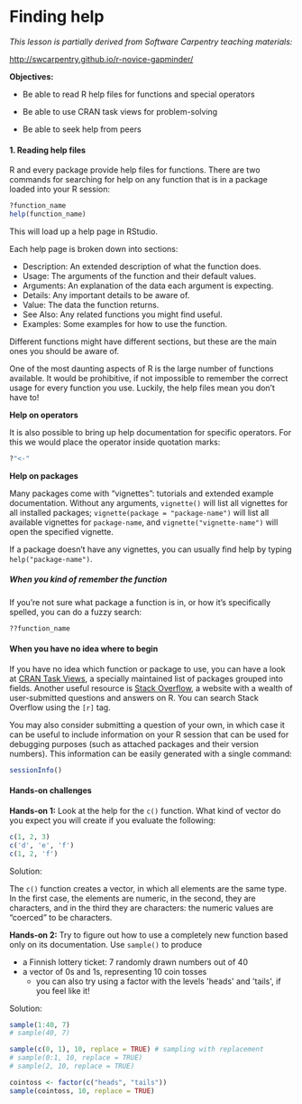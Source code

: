 # Finding help

*This lesson is partially derived from Software Carpentry teaching materials:*

http://swcarpentry.github.io/r-novice-gapminder/

**Objectives:**

- Be able to read R help files for functions and special operators

- Be able to use CRAN task views for problem-solving

- Be able to seek help from peers

#### 1. Reading help files

R and every package provide help files for functions. There are two commands for searching for help on any function that is in a package loaded into your R session:

```r
?function_name
help(function_name)
```

This will load up a help page in RStudio.

Each help page is broken down into sections:

- Description: An extended description of what the function does.
- Usage: The arguments of the function and their default values.
- Arguments: An explanation of the data each argument is expecting.
- Details: Any important details to be aware of.
- Value: The data the function returns.
- See Also: Any related functions you might find useful.
- Examples: Some examples for how to use the function.

Different functions might have different sections, but these are the main ones you should be aware of. 

One of the most daunting aspects of R is the large number of functions available. It would be prohibitive, if not impossible to remember the correct usage for every function you use. Luckily, the help files mean you don’t have to!

**Help on operators**

It is also possible to bring up help documentation for specific operators. For this we would place the operator inside quotation marks:

```r
?"<-"
```

**Help on packages**

Many packages come with “vignettes”: tutorials and extended example documentation. Without any arguments, `vignette()` will list all vignettes for all installed packages; `vignette(package = "package-name")` will list all available vignettes for `package-name`, and `vignette("vignette-name")` will open the specified vignette.

If a package doesn’t have any vignettes, you can usually find help by typing `help("package-name")`.

##### When you kind of remember the function

If you’re not sure what package a function is in, or how it’s specifically spelled, you can do a fuzzy search:

```r
??function_name
```

#### When you have no idea where to begin

If you have no idea which function or package to use, you can have a look at [CRAN Task Views](http://cran.at.r-project.org/web/views), a specially maintained list of packages grouped into fields. Another useful resource is [Stack Overflow](http://stackoverflow.com/), a website with a wealth of user-submitted questions and answers on R. You can search Stack Overflow using the  `[r]` tag.

You may also consider submitting a question of your own, in which case it can be useful to include information on your R session that can be used for debugging purposes (such as attached packages and their version numbers). This information can be easily generated with a single command:

```r
sessionInfo()
```

#### Hands-on challenges

**Hands-on 1:** Look at the help for the `c()` function. What kind of vector do you expect you will create if you evaluate the following:

```r
c(1, 2, 3)
c('d', 'e', 'f')
c(1, 2, 'f')
```

Solution: 

The `c()` function creates a vector, in which all elements are the same type. In the first case, the elements are numeric, in the second, they are characters, and in the third they are characters: the numeric values are “coerced” to be characters.

**Hands-on 2:** Try to figure out how to use a completely new function based only on its documentation. Use `sample()` to produce

- a Finnish lottery ticket: 7 randomly drawn numbers out of 40
- a vector of 0s and 1s, representing 10 coin tosses
  - you can also try using a factor with the levels 'heads' and 'tails', if you feel like it!

Solution: 

```r
sample(1:40, 7)
# sample(40, 7)

sample(c(0, 1), 10, replace = TRUE) # sampling with replacement
# sample(0:1, 10, replace = TRUE)
# sample(2, 10, replace = TRUE)

cointoss <- factor(c("heads", "tails"))
sample(cointoss, 10, replace = TRUE)
```
